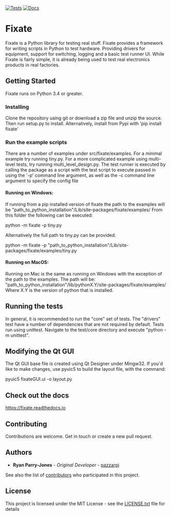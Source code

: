 [![Tests](https://github.com/PyFixate/Fixate/actions/workflows/test.yml/badge.svg)](https://github.com/PyFixate/Fixate/actions/workflows/test.yml)
[![Docs](https://readthedocs.org/projects/fixate/badge/)](https://fixate.readthedocs.io/en/latest/?badge=latest)

# Fixate

Fixate is a Python library for testing real stuff.
Fixate provides a framework for writing scripts in Python to test hardware.
Providing drivers for equipment, support for switching, logging and a basic test runner UI.
While Fixate is fairly simple, it is already being used to test real electronics products in real factories.

## Getting Started

Fixate runs on Python 3.4 or greater.

### Installing

Clone the repository using git or download a zip file and unzip the source. Then run setup.py to install.
Alternatively, install from Pypi with 'pip install fixate'

### Run the example scripts

There are a number of examples under src/fixate/examples. For a minimal example try running tiny.py.
For a more complicated example using multi-level tests, try running multi_level_design.py.
The test runner is executed by calling the package as a script with the test script to execute passed in using the
'-p' command line argument, as well as the -c command line argument to specify the config file

#### Running on Windows:

If running from a pip installed version of fixate the path to the examples will be "path_to_python_installation"/Lib/site-packages/fixate/examples/ From this folder the following can be executed:

python -m fixate -p tiny.py

Alternatively the full path to tiny.py can be provided.

python -m fixate -p "path_to_python_installation"/Lib/site-packages/fixate/examples/tiny.py

#### Running on MacOS:

Running on Mac is the same as running on Windows with the exception of the path to the examples. The path will be: "path_to_python_installation"/lib/pythonX.Y/site-packages/fixate/examples/
Where X.Y is the version of python that is installed.

## Running the tests
In general, it is recommended to run the "core" set of tests.
The "drivers" test have a number of dependencies that are not required by default. Tests run using unittest.
Navigate to the test/core directory and execute "python -m unittest".

## Modifying the Qt GUI

The Qt GUI base file is created using Qt Designer under Mingw32.
If you'd like to make changes, use pyuic5 to build the layout file, with the command:

pyuic5 fixateGUI.ui -o layout.py


## Check out the docs

https://fixate.readthedocs.io

## Contributing

Contributions are welcome. Get in touch or create a new pull request.

## Authors

* **Ryan Parry-Jones** - *Original Developer* - [pazzarpj](https://github.com/pazzarpj)

See also the list of [contributors](https://github.com/PyFixate/Fixate/contributors) who participated in this project.

## License

This project is licensed under the MIT License - see the [LICENSE.txt](LICENSE.txt) file for details
